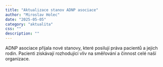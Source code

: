```yaml
---
title: "Aktualizace stanov ADNP asociace"
author: "Miroslav Holec"
date: "2025-05-05"
category: "aktualita"
css: ""
description: ""
---
```


ADNP asociace přijala nové stanovy, které posilují práva pacientů a jejich rodin. Pacienti získávají rozhodující vliv na směřování a činnost celé naší organizace.